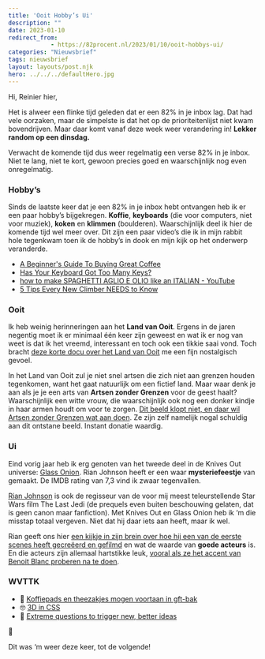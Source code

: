 ```yaml
---
title: 'Ooit Hobby’s Ui'
description: ""
date: 2023-01-10
redirect_from: 
            - https://82procent.nl/2023/01/10/ooit-hobbys-ui/
categories: "Nieuwsbrief"
tags: nieuwsbrief	
layout: layouts/post.njk
hero: ../../../defaultHero.jpg
---
```

<!-- wp:paragraph -->

Hi, Reinier hier,

<!-- /wp:paragraph -->

<!-- wp:paragraph -->

Het is alweer een flinke tijd geleden dat er een 82% in je inbox lag. Dat had vele oorzaken, maar de simpelste is dat het op de prioriteitenlijst niet kwam bovendrijven. Maar daar komt vanaf deze week weer verandering in! **Lekker random op een dinsdag.**

<!-- /wp:paragraph -->

<!-- wp:paragraph -->

Verwacht de komende tijd dus weer regelmatig een verse 82% in je inbox. Niet te lang, niet te kort, gewoon precies goed en waarschijnlijk nog even onregelmatig.

<!-- /wp:paragraph -->

<!-- wp:heading {"level":3} -->

### Hobby’s

<!-- /wp:heading -->

<!-- wp:paragraph -->

Sinds de laatste keer dat je een 82% in je inbox hebt ontvangen heb ik er een paar hobby’s bijgekregen. **Koffie**, **keyboards** (die voor computers, niet voor muziek), **koken** en **klimmen** (boulderen). Waarschijnlijk deel ik hier de komende tijd wel meer over. Dit zijn een paar video’s die ik in mijn rabbit hole tegenkwam toen ik de hobby’s in dook en mijn kijk op het onderwerp veranderde.

<!-- /wp:paragraph -->

- [A Beginner's Guide To Buying Great Coffee](https://www.youtube.com/watch?v=O9YnLFrM7Fs)
- [Has Your Keyboard Got Too Many Keys?](https://www.youtube.com/watch?v=5RN_4PQ0j1A)
- [how to make SPAGHETTI AGLIO E OLIO like an ITALIAN - YouTube](https://www.youtube.com/watch?v=a0EyzJsf1eo&list=FLD8W9NGBP9SxsvhyDG4FfMA&index=28)
- [5 Tips Every New Climber NEEDS to Know](https://www.youtube.com/watch?v=B9BiMMrrLxo)

<!-- /wp:list -->

<!-- wp:heading {"level":3} -->

### Ooit

<!-- /wp:heading -->

<!-- wp:paragraph -->

Ik heb weinig herinneringen aan het **Land van Ooit**. Ergens in de jaren negentig moet ik er minimaal één keer zijn geweest en wat ik er nog van weet is dat ik het vreemd, interessant en toch ook een tikkie saai vond. Toch bracht [deze korte docu over het Land van Ooit](https://www.youtube.com/watch?v=mm_2oHHB7hI) me een fijn nostalgisch gevoel.

<!-- /wp:paragraph -->

<!-- wp:paragraph -->

In het Land van Ooit zul je niet snel artsen die zich niet aan grenzen houden tegenkomen, want het gaat natuurlijk om een fictief land. Maar waar denk je aan als je je een arts van **Artsen zonder Grenzen** voor de geest haalt? Waarschijnlijk een witte vrouw, die waarschijnlijk ook nog een donker kindje in haar armen houdt om voor te zorgen. [Dit beeld klopt niet, en daar wil Artsen zonder Grenzen wat aan doen](https://www.linkedin.com/posts/medecins-sans-frontieres-msf_we-are-committed-to-better-representing-activity-7004463137143857153-_P4F). Ze zijn zelf namelijk nogal schuldig aan dit ontstane beeld. Instant donatie waardig.

<!-- /wp:paragraph -->

<!-- wp:heading {"level":3} -->

### Ui

<!-- /wp:heading -->

<!-- wp:paragraph -->

Eind vorig jaar heb ik erg genoten van het tweede deel in de Knives Out universe: [Glass Onion](https://www.imdb.com/title/tt11564570/). Rian Johnson heeft er een waar **mysteriefeestje** van gemaakt. De IMDB rating van 7,3 vind ik zwaar tegenvallen.

<!-- /wp:paragraph -->

<!-- wp:paragraph -->

[Rian Johnson](https://www.imdb.com/name/nm0426059/) is ook de regisseur van de voor mij meest teleurstellende Star Wars film The Last Jedi (de prequels even buiten beschouwing gelaten, dat is geen canon maar fanfiction). Met Knives Out en Glass Onion heb ik ‘m die misstap totaal vergeven. Niet dat hij daar iets aan heeft, maar ik wel.

<!-- /wp:paragraph -->

<!-- wp:paragraph -->

Rian geeft ons hier [een kijkje in zijn brein over hoe hij een van de eerste scenes heeft gecreëerd en gefilmd](https://www.youtube.com/watch?v=9IM1AEbnGX4) en wat de waarde van **goede acteurs** is. En die acteurs zijn allemaal hartstikke leuk, [vooral als ze het accent van Benoit Blanc proberen na te doen](https://www.youtube.com/watch?v=6lFcRg1LL9A).

<!-- /wp:paragraph -->

<!-- wp:heading {"level":3} -->

### WVTTK

<!-- /wp:heading -->

- 🥳 [Koffiepads en theezakjes mogen voortaan in gft-bak](https://nos.nl/artikel/2459311-koffiepads-en-theezakjes-mogen-voortaan-in-gft-bak)
- 🤓 [3D in CSS](https://garden.bradwoods.io/notes/css/3d)
- 🧐 [Extreme questions to trigger new, better ideas](https://longform.asmartbear.com/posts/extreme-questions/)

<!-- wp:paragraph -->

👋

<!-- /wp:paragraph -->

<!-- wp:paragraph -->

Dit was ‘m weer deze keer, tot de volgende!


<!-- /wp:paragraph -->
